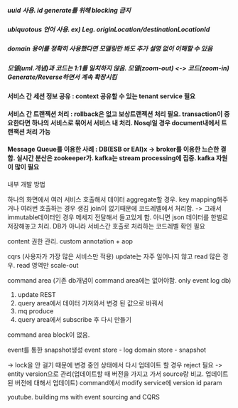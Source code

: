 ##### uuid 사용. id generate를 위해 blocking 금지 
##### ubiquotous 언어 사용. ex) Leg. originLocation/destinationLocationId
##### domain 용어를 정확히 사용했다면 모델링만 봐도 추가 설명 없이 이해할 수 있음

##### 모델(uml.개념)과 코드는 1:1를 일치하지 않음. 모델(zoom-out) <-> 코드(zoom-in) Generate/Reverse하면서 계속 확장시킴


#### 서비스 간 세션 정보 공유 :  context 공유할 수 있는 tenant service 필요
#### 서비스 간 트랜젝션 처리 : rollback은 없고 보상트랜젝션 처리 필요. transaction이 중요한다면 하나의 서비스로 묶어서 서비스 내 처리. Nosql일 경우 document내에서 트랜잭션 처리 가능

#### Message Queue를 이용한 사례 : DB(ESB or EAI)x -> broker를 이용한 느슨한 결합. 실시간 분산은 zookeeper가. kafka는 stream processing에 집중. kafka 자원이 많이 필요



내부 개발 방법

하나의 화면에서 여러 서비스 호출해서 데이터 aggregate할 경우. key mapping해주거나 여러번 호출하는 경우 생김
join이 없기때문에 코드레벨에서 처리함. 
-> 
그래서 immutable데이터인 경우 메세지 전달해서 들고있게 함. 아니면 json 데이터를 한벌로 저장해놓고 처리. 
DB가 아니라 서비스간 호출로 처리하는 코드레벨 확인 필요


content 권한 관리. 
custom annotation + aop 

cqrs (사용자가 가장 많은 서비스만 적용)
update는 자주 일어나지 않고
read 많은 경우. read 영역만 scale-out

command area (기존 db개념이 command area에는 없어야함. only event log db)
1. update REST
2. query area에서 데이터 가져와서 변경 된 값으로 바꿔서 
3. mq produce
4. query area에서 subscribe 후 다시 만들기

command area block이 없음. 

event를 통한 snapshot생성
event store - log 
domain store - snapshot

-> lock을 안 걸기 때문에 변경 중인 상태에서 다시 업데이트 할 경우 reject 필요
-> entity version으로 관리(업데이트할 때 버전을 가지고 가서 source랑 비교. 업데이트된 버전에 대해서 업데이트)
command에서 modify service에 version id param 

youtube. building ms with event sourcing and CQRS
